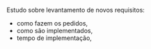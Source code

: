 Estudo sobre levantamento de novos requisitos:
* como fazem os pedidos,
* como são implementados,
* tempo de implementação,
